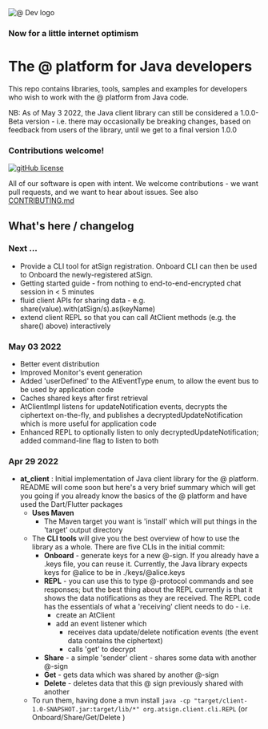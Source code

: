 <img src="https://atsign.dev/assets/img/@dev.png?sanitize=true" alt="@ Dev logo">

### Now for a little internet optimism

# The @ platform for Java developers

This repo contains libraries, tools, samples and examples for developers who wish
to work with the @ platform from Java code.

NB: As of May 3 2022, the Java client library can still be considered a 1.0.0-Beta version - i.e. there may occasionally
be breaking changes, based on feedback from users of the library, until we get to a final version 1.0.0

### Contributions welcome!

[![gitHub license](https://img.shields.io/badge/license-BSD3-blue.svg)](./LICENSE)

All of our software is open with intent. We welcome contributions - we want pull requests, and we want
to hear about issues. See also [CONTRIBUTING.md](CONTRIBUTING.md)

## What's here / changelog
### Next ...
* Provide a CLI tool for atSign registration. Onboard CLI can then be used to Onboard the newly-registered atSign.
* Getting started guide - from nothing to end-to-end-encrypted chat session in < 5 minutes
* fluid client APIs for sharing data - e.g. share(value).with(atSign/s).as(keyName)
* extend client REPL so that you can call AtClient methods (e.g. the share() above) interactively 

### May 03 2022
* Better event distribution
* Improved Monitor's event generation
* Added 'userDefined' to the AtEventType enum, to allow the event bus to be used by application code
* Caches shared keys after first retrieval
* AtClientImpl listens for updateNotification events, decrypts the ciphertext on-the-fly, and publishes a decryptedUpdateNotification which is more useful for application code
* Enhanced REPL to optionally listen to only decryptedUpdateNotification; added command-line flag to listen to both

### Apr 29 2022
* **at_client** : Initial implementation of Java client library for the @ platform. README will come soon 
but here's a very brief summary which will get you going if you already know the basics of the @ platform
and have used the Dart/Flutter packages
  * **Uses Maven** 
    * The Maven target you want is 'install' which will put things in the 'target' output directory
  * The **CLI tools** will give you the best overview of how to use the library as a whole. There are five CLIs
    in the initial commit:
    * **Onboard** - generate keys for a new @-sign. If you already have a .keys file, you can reuse it.
      Currently, the Java library expects keys for @alice to be in ./keys/@alice.keys
    * **REPL** - you can use this to type @-protocol commands and see responses; but the best thing about the
      REPL currently is that it shows the data notifications as they are received. The REPL code has the
      essentials of what a 'receiving' client needs to do - i.e.
      * create an AtClient
      * add an event listener which
        * receives data update/delete notification events (the event data contains the ciphertext)
        * calls 'get' to decrypt
    * **Share** - a simple 'sender' client - shares some data with another @-sign
    * **Get** - gets data which was shared by another @-sign
    * **Delete** - deletes data that this @ sign previously shared with another
  * To run them, having done a mvn install 
    `java -cp "target/client-1.0-SNAPSHOT.jar:target/lib/*" org.atsign.client.cli.REPL` (or Onboard/Share/Get/Delete )
